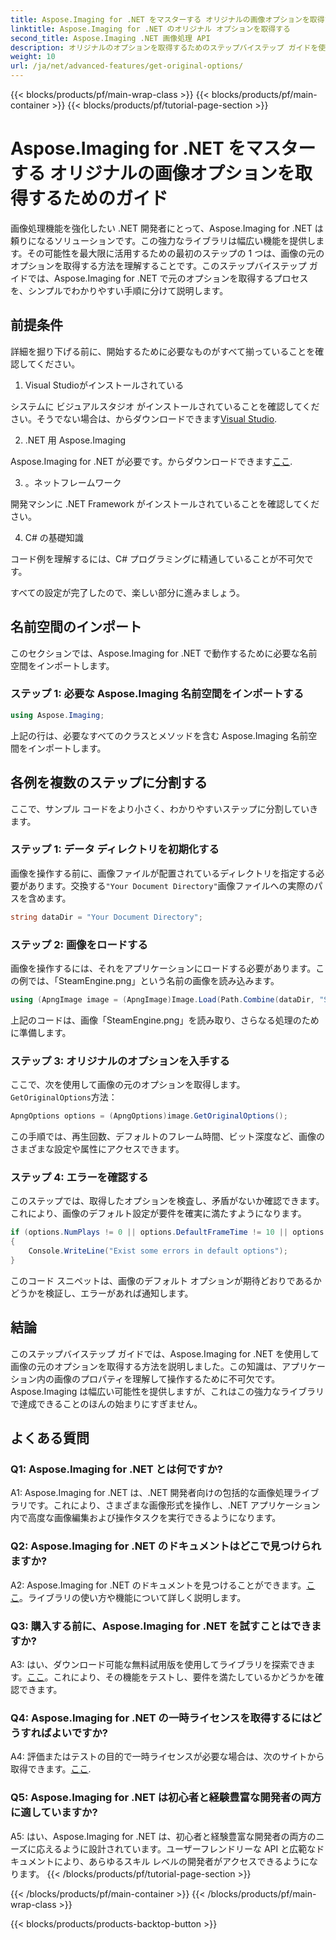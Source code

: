 ```yaml
---
title: Aspose.Imaging for .NET をマスターする オリジナルの画像オプションを取得するためのガイド
linktitle: Aspose.Imaging for .NET のオリジナル オプションを取得する
second_title: Aspose.Imaging .NET 画像処理 API
description: オリジナルのオプションを取得するためのステップバイステップ ガイドを使用して、Aspose.Imaging for .NET の可能性を最大限に引き出します。 .NET アプリケーションで画像を簡単に操作する方法を学びます。
weight: 10
url: /ja/net/advanced-features/get-original-options/
---
```


{{< blocks/products/pf/main-wrap-class >}}
{{< blocks/products/pf/main-container >}}
{{< blocks/products/pf/tutorial-page-section >}}

# Aspose.Imaging for .NET をマスターする オリジナルの画像オプションを取得するためのガイド

画像処理機能を強化したい .NET 開発者にとって、Aspose.Imaging for .NET は頼りになるソリューションです。この強力なライブラリは幅広い機能を提供します。その可能性を最大限に活用するための最初のステップの 1 つは、画像の元のオプションを取得する方法を理解することです。このステップバイステップ ガイドでは、Aspose.Imaging for .NET で元のオプションを取得するプロセスを、シンプルでわかりやすい手順に分けて説明します。

## 前提条件

詳細を掘り下げる前に、開始するために必要なものがすべて揃っていることを確認してください。

1. Visual Studioがインストールされている

システムに ビジュアルスタジオ がインストールされていることを確認してください。そうでない場合は、からダウンロードできます[Visual Studio](https://visualstudio.microsoft.com/).

2. .NET 用 Aspose.Imaging

Aspose.Imaging for .NET が必要です。からダウンロードできます[ここ](https://releases.aspose.com/imaging/net/).

3. 。ネットフレームワーク

開発マシンに .NET Framework がインストールされていることを確認してください。

4. C# の基礎知識

コード例を理解するには、C# プログラミングに精通していることが不可欠です。

すべての設定が完了したので、楽しい部分に進みましょう。

## 名前空間のインポート

このセクションでは、Aspose.Imaging for .NET で動作するために必要な名前空間をインポートします。

### ステップ 1: 必要な Aspose.Imaging 名前空間をインポートする

```csharp
using Aspose.Imaging;
```

上記の行は、必要なすべてのクラスとメソッドを含む Aspose.Imaging 名前空間をインポートします。

## 各例を複数のステップに分割する

ここで、サンプル コードをより小さく、わかりやすいステップに分割していきます。

### ステップ 1: データ ディレクトリを初期化する

画像を操作する前に、画像ファイルが配置されているディレクトリを指定する必要があります。交換する`"Your Document Directory"`画像ファイルへの実際のパスを含めます。

```csharp
string dataDir = "Your Document Directory";
```

### ステップ 2: 画像をロードする

画像を操作するには、それをアプリケーションにロードする必要があります。この例では、「SteamEngine.png」という名前の画像を読み込みます。

```csharp
using (ApngImage image = (ApngImage)Image.Load(Path.Combine(dataDir, "SteamEngine.png")))
```

上記のコードは、画像「SteamEngine.png」を読み取り、さらなる処理のために準備します。

### ステップ 3: オリジナルのオプションを入手する

ここで、次を使用して画像の元のオプションを取得します。`GetOriginalOptions`方法：

```csharp
ApngOptions options = (ApngOptions)image.GetOriginalOptions();
```

この手順では、再生回数、デフォルトのフレーム時間、ビット深度など、画像のさまざまな設定や属性にアクセスできます。

### ステップ 4: エラーを確認する

このステップでは、取得したオプションを検査し、矛盾がないか確認できます。これにより、画像のデフォルト設定が要件を確実に満たすようになります。

```csharp
if (options.NumPlays != 0 || options.DefaultFrameTime != 10 || options.BitDepth != 8)
{
    Console.WriteLine("Exist some errors in default options");
}
```

このコード スニペットは、画像のデフォルト オプションが期待どおりであるかどうかを検証し、エラーがあれば通知します。

## 結論

このステップバイステップ ガイドでは、Aspose.Imaging for .NET を使用して画像の元のオプションを取得する方法を説明しました。この知識は、アプリケーション内の画像のプロパティを理解して操作するために不可欠です。 Aspose.Imaging は幅広い可能性を提供しますが、これはこの強力なライブラリで達成できることのほんの始まりにすぎません。

## よくある質問

### Q1: Aspose.Imaging for .NET とは何ですか?

A1: Aspose.Imaging for .NET は、.NET 開発者向けの包括的な画像処理ライブラリです。これにより、さまざまな画像形式を操作し、.NET アプリケーション内で高度な画像編集および操作タスクを実行できるようになります。

### Q2: Aspose.Imaging for .NET のドキュメントはどこで見つけられますか?

 A2: Aspose.Imaging for .NET のドキュメントを見つけることができます。[ここ](https://reference.aspose.com/imaging/net/)。ライブラリの使い方や機能について詳しく説明します。

### Q3: 購入する前に、Aspose.Imaging for .NET を試すことはできますか?

 A3: はい、ダウンロード可能な無料試用版を使用してライブラリを探索できます。[ここ](https://releases.aspose.com/)。これにより、その機能をテストし、要件を満たしているかどうかを確認できます。

### Q4: Aspose.Imaging for .NET の一時ライセンスを取得するにはどうすればよいですか?

 A4: 評価またはテストの目的で一時ライセンスが必要な場合は、次のサイトから取得できます。[ここ](https://purchase.aspose.com/temporary-license/).

### Q5: Aspose.Imaging for .NET は初心者と経験豊富な開発者の両方に適していますか?

A5: はい、Aspose.Imaging for .NET は、初心者と経験豊富な開発者の両方のニーズに応えるように設計されています。ユーザーフレンドリーな API と広範なドキュメントにより、あらゆるスキル レベルの開発者がアクセスできるようになります。
{{< /blocks/products/pf/tutorial-page-section >}}

{{< /blocks/products/pf/main-container >}}
{{< /blocks/products/pf/main-wrap-class >}}

{{< blocks/products/products-backtop-button >}}

